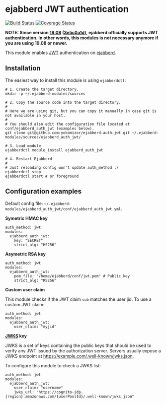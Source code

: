 # ejabberd JWT authentication

[![Build Status](https://travis-ci.org/yokomizor/ejabberd-auth-jwt.svg?branch=master)](https://travis-ci.org/yokomizor/ejabberd-auth-jwt)
[![Coverage Status](https://img.shields.io/coveralls/github/yokomizor/ejabberd-auth-jwt/master.svg)](https://coveralls.io/github/yokomizor/ejabberd-auth-jwt?branch=master)

**NOTE: Since version [19.08](https://github.com/processone/ejabberd/blob/master/CHANGELOG.md#version-1908) ([3e5c0a1d](https://github.com/processone/ejabberd/commit/3e5c0a1df84b3e7871178fea350d1c2ec2537c6d)), ejabberd officially supports JWT authentication. In other words, this modules is not necessary anymore if you are using 19.08 or newer.**

This module enables [JWT](https://jwt.io/introduction/) authentication on [ejabberd](https://www.ejabberd.im/).

## Installation

The easiest way to install this module is using `ejabberdctl`:

```
# 1. Create the target directory.
mkdir -p ~/.ejabberd-modules/sources

# 2. Copy the source code into the target directory.
#
# Here we are using git, but you can copy it manually in case git is not available in your host.
#
# You should also edit the configuration file located at conf/ejabberd_auth_jwt (examples below).
git clone git@github.com:yokomizor/ejabberd-auth-jwt.git ~/.ejabberd-modules/sources/ejabberd_auth_jwt/

# 3. Load module
ejabberdctl module_install ejabberd_auth_jwt

# 4. Restart Ejabberd
# 
# Just reloading config won't update auth_method :/
ejabberdctl stop
ejabberdctl start # or foreground
```


## Configuration examples

Default config file: `~/.ejabberd-modules/ejabberd_auth_jwt/conf/ejabberd_auth_jwt.yml`.

**Symetric HMAC key**

```
auth_method: jwt
modules:
  ejabberd_auth_jwt:
    key: "SECRET" 
    strict_alg: "HS256" 
```


**Asymetric RSA key**

```
auth_method: jwt
modules:
  ejabberd_auth_jwt:
    pem_file: "/home/ejabberd/conf/jwt.pem" # Public key 
    strict_alg: "RS256" 
```


**Custom user claim**

This module checks if the JWT claim `sub` matches the user jid.
To use a custom JWT claim:

```
auth_method: jwt
modules:
  ejabberd_auth_jwt:
    user_claim: "myjid" 
```


**[JWKS](https://auth0.com/docs/jwks) key**

JWKS is a set of keys containing the public keys that should be used to verify
any JWT issued by the authorization server. Servers usually expose a JWKS
endpoint at https://example.com/.well-known/jwks.json.

To configure this module to check a JWKS list:

```
auth_method: jwt
modules:
  ejabberd_auth_jwt:
    user_claim: "username" 
    jwks_url: "https://cognito-idp.{region}.amazonaws.com/{userPoolId}/.well-known/jwks.json"
```

